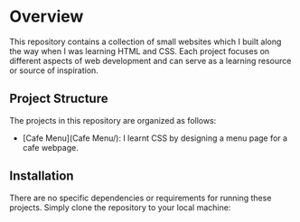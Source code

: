 # Overview

This repository contains a collection of small websites which I built along the way when I was learning HTML and CSS. Each project focuses on different aspects of web development and can serve as a learning resource or source of inspiration. 

## Project Structure

The projects in this repository are organized as follows:

- [Cafe Menu](Cafe Menu/): I learnt CSS by designing a menu page for a cafe webpage.


## Installation

There are no specific dependencies or requirements for running these projects. Simply clone the repository to your local machine:


